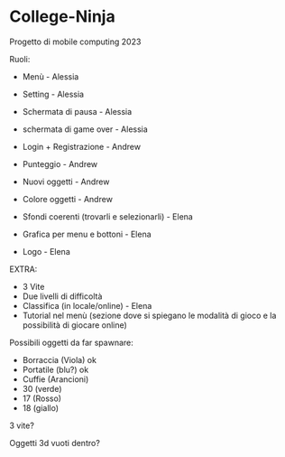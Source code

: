 # College-Ninja
Progetto di mobile computing 2023

Ruoli: 
- Menù - Alessia	
- Setting - Alessia
- Schermata di pausa - Alessia
- schermata di game over - Alessia

- Login + Registrazione - Andrew
- Punteggio - Andrew
- Nuovi oggetti - Andrew
- Colore oggetti - Andrew
 
- Sfondi coerenti (trovarli e selezionarli) - Elena
- Grafica per menu e bottoni - Elena
- Logo - Elena

EXTRA:
- 3 Vite
- Due livelli di difficoltà
- Classifica (in locale/online) - Elena
- Tutorial nel menù (sezione dove si spiegano le modalità di gioco e la possibilità di giocare online)


Possibili oggetti da far spawnare:
 - Borraccia (Viola)   ok
 - Portatile (blu?)    ok
 - Cuffie (Arancioni)  
 - 30 (verde)
 - 17 (Rosso)
 - 18 (giallo)

3 vite?

Oggetti 3d vuoti dentro?



